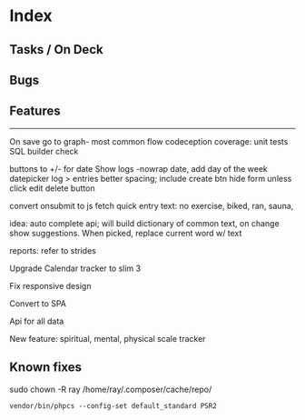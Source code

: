 # Index

## Tasks / On Deck

## Bugs

## Features


----
On save go to graph- most common flow
codeception coverage: unit tests
  SQL builder check

buttons to +/- for date
Show logs -nowrap date, add day of the week
datepicker
log > entries
    better spacing; include create btn
    hide form unless click edit
    delete button

convert onsubmit to js fetch
quick entry text:
   no exercise, biked, ran, sauna,

idea: auto complete api; will build dictionary of common text, on change show suggestions. When picked, replace current word w/ text

reports: refer to strides

Upgrade Calendar tracker to slim 3

Fix responsive design

Convert to SPA

Api for all data



New feature: spiritual, mental, physical scale tracker


## Known fixes

sudo chown -R ray /home/ray/.composer/cache/repo/


`vendor/bin/phpcs --config-set default_standard PSR2`
